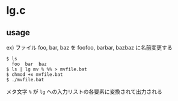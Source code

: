 # lg.c
## usage
ex) ファイル foo, bar, baz を foofoo, barbar, bazbaz に名前変更する

```
$ ls
  foo  bar  baz
$ ls | lg mv % %% > mvfile.bat
$ chmod +x mvfile.bat
$ ./mvfile.bat
```

メタ文字 `%` が `lg` への入力リストの各要素に変換されて出力される
